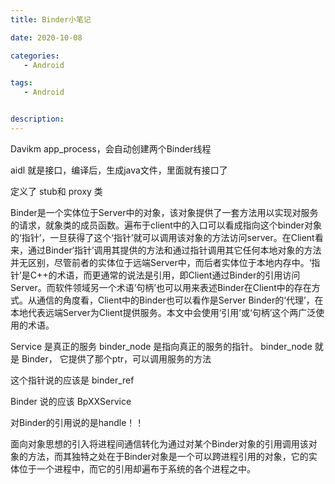 ```yaml
---
title: Binder小笔记

date: 2020-10-08

categories: 
   - Android

tags: 
   - Android 


description: ​
---
```


Davikm app_process，会自动创建两个Binder线程


aidl 就是接口，编译后，生成java文件，里面就有接口了


定义了 stub和 proxy 类





Binder是一个实体位于Server中的对象，该对象提供了一套方法用以实现对服务的请求，就象类的成员函数。遍布于client中的入口可以看成指向这个binder对象的‘指针’，一旦获得了这个‘指针’就可以调用该对象的方法访问server。在Client看来，通过Binder‘指针’调用其提供的方法和通过指针调用其它任何本地对象的方法并无区别，尽管前者的实体位于远端Server中，而后者实体位于本地内存中。‘指针’是C++的术语，而更通常的说法是引用，即Client通过Binder的引用访问Server。而软件领域另一个术语‘句柄’也可以用来表述Binder在Client中的存在方式。从通信的角度看，Client中的Binder也可以看作是Server Binder的‘代理’，在本地代表远端Server为Client提供服务。本文中会使用‘引用’或‘句柄’这个两广泛使用的术语。


Service 是真正的服务
binder_node  是指向真正的服务的指针。
binder_node 就是 Binder， 它提供了那个ptr，可以调用服务的方法


这个指针说的应该是  binder_ref

Binder 说的应该 BpXXService


对Binder的引用说的是handle！！


面向对象思想的引入将进程间通信转化为通过对某个Binder对象的引用调用该对象的方法，而其独特之处在于Binder对象是一个可以跨进程引用的对象，它的实体位于一个进程中，而它的引用却遍布于系统的各个进程之中。